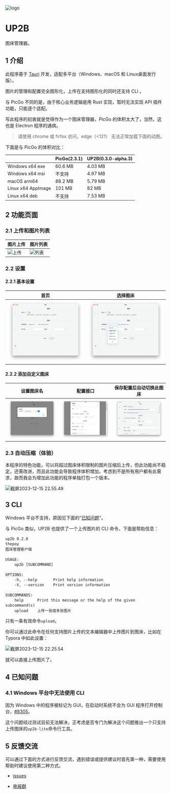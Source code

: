 ![logo](docs/images/logo.png)

# UP2B

图床管理器。

## 1 介绍

此程序基于 [Tauri](https://github.com/tauri-apps/tauri) 开发，适配多平台（Windows、macOS 和 Linux桌面发行版）。

图片的管理和配置完全图形化，上传在支持图形化的同时还支持 CLI 。

与 PicGo 不同的是，由于核心业务逻辑是用 Rust 实现，暂时无法实现 API 插件功能，只能逐个适配。

写此程序的初衷就是觉得作为一个图床管理器，PicGo 的体积太大了，当然，这也是 Electron 程序的通病。

> 请使用 chrome 或 firfox 访问，edge（<121） 无法正常加载下面的动图。

下面是与 PicGo 的体积对比：

|                    | PicGo(2.3.1) | UP2B(0.3.0-alpha.3) |
| ------------------ | ------------ | ------------------- |
| Windows x64 exe    | 60.6 MB      | 4.03 MB             |
| Windows x64 msi    | 不支持       | 4.97 MB             |
| macOS arm64        | 88.2 MB      | 5.79 MB             |
| Linux x64 AppImage | 101 MB       | 82 MB               |
| Linux x64 deb      | 不支持       | 7.53 MB             |

## 2 功能页面

### 2.1 上传和图片列表

| 图片上传 | 图片列表 |
| -------- | ---- |
| ![上传](docs/images/upload.avif) | ![列表](docs/images/list.avif) |

### 2.2 设置

#### 2.2.1 基本设置

| 首页 | 选择图床 |
| ---- | -------- |
| ![设置](docs/images/settings-base.png) | ![选择图床](docs/images/settings-select.png) |

#### 2.2.2 添加自定义图床

| 设置图床名 | 配置接口 | 保存配置后自动切换此图床 |
| ---------- | -------- | ------------------------ |
| ![设置](docs/images/settings-add-custom-1.png) | ![接口](docs/images/settings-add-custom-2.png) |  ![接口配置后](docs/images/settings-add-custom-3.png) |



### 2.3 自动压缩（体验）

本程序的特色功能，可以将超过图床体积限制的图片压缩后上传，但此功能尚不稳定，还需改进，而且此功能会导致程序体积增加，考虑到不是所有用户都有此需求，故而我会为增加此功能的程序单独打包一个版本。

![截屏2023-12-15 22.55.49](https://s2.loli.net/2023/12/15/5xbHVlOpwMmtrXe.png)

## 3 CLI

Windows 平台不支持，原因见下面的“[已知问题](#41-windows-平台中无法使用-cli)”。

与 PicGo 类似，UP2B 也提供了一个上传图片的 CLI 命令，下面是帮助信息：

```
up2b 0.2.0
thepoy
图床管理客户端

USAGE:
    up2b [SUBCOMMAND]

OPTIONS:
    -h, --help       Print help information
    -V, --version    Print version information

SUBCOMMANDS:
    help      Print this message or the help of the given subcommand(s)
    upload    上传一张或多张图片
```

只有一条有效命令`upload`。

你可以通过此命令在任何支持图片上传的文本编辑器中上传图片到图床，比如在 Typora 中如此设置：

![截屏2023-12-15 22.25.54](https://s2.loli.net/2023/12/15/i7gSByjX4FtmKxv.png)

就可以直接上传图片了。

## 4 已知问题

### 4.1 Windows 平台中无法使用 CLI

因为 Windows 中的程序被标记为 GUI，在启动时系统不会为 GUI 程序打开控制台，[#8305](https://github.com/tauri-apps/tauri/issues/8305)。

这个问题经过测试目前无法解决，正考虑是否专门为解决这个问题推出一个只支持上传图床的`up2b-lite`命令行工具。

## 5 反馈交流

可以通过下面的方式进行反馈交流，遇到错误或提供建议时首先第一种，需要使用帮助时建议使用第二种方式。

- [issues](https://github.com/thep0y/up2b-rs/issues)

- [电报群](https://t.me/up2b_rs)
